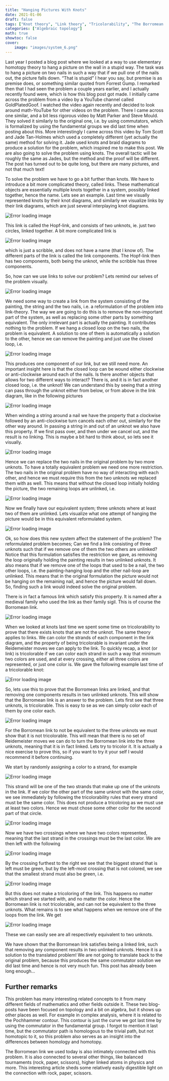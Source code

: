```yaml
---
title: "Hanging Pictures With Knots"
date: 2021-01-06
draft: false
tags: ["Knot theory", "Link theory", "Tricolorability", "The Borromean link"]
categories: ["Algebraic topology"]
math: true
showtoc: false
cover:
    image: "images/system_6.png"
---
```


Last year I posted a blog post where we looked at a way to use elementary homotopy theory to hang a picture on the wall in a stupid way. The task was to hang a picture on two nails in such a way that if we pull one of the nails out, the picture falls down. “That is stupid” I hear you say, but premise is as premise does, or something similar quoted from Forrest Gump. I remarked then that I had seen the problem a couple years earlier, and I actually recently found were, which is how this blog post got made. I initially came across the problem from a video by a YouTube channel called GoldPlatedGoof. I watched the video again recently and decided to look around math-YouTube for other videos on the problem. There I came across one similar, and a bit less rigorous video by Matt Parker and Steve Mould. They solved it similarly to the original one, i.e. by using commutators, which is formalized by using the fundamental groups we did last time when posting about this. More interestingly I came across this video by Tom Scott and Jade Tan-Holmes which used a completely different (yet actually the same) method for solving it. Jade used knots and braid diagrams to produce a solution for the problem, which inspired me to make this post. We are also going to solve the problem using knots. The overall tactic will be roughly the same as Jades, but the method and the proof will be different. The post has turned out to be quite long, but there are many pictures, and not that much text!

To solve the problem we have to go a bit further than knots. We have to introduce a bit more complicated theory, called links. These mathematical objects are essentially multiple knots together in a system, possibly linked together, hence the name. Lets see an example. Last time we visually represented knots by their knot diagrams, and similarly we visualize links by their link diagrams, which are just several interplaying knot diagrams.

![Error loading image](images/hopf_link.png)

This link is called the Hopf-link, and consists of two unknots, ie. just two circles, linked together. A bit more complicated link is

![Error loading image](images/link_2.png)

which is just a scribble, and does not have a name (that I know of). The different parts of the link is called the link components. The Hopf-link then has two components, both being the unknot, while the scribble has three components.

So, how can we use links to solve our problem? Lets remind our selves of the problem visually.

![Error loading image](images/system_1.png)

We need some way to create a link from the system consisting of the painting, the string and the two nails, i.e. a reformulation of the problem into link-theory. The way we are going to do this is to remove the non-important part of the system, as well as replacing some other parts by something equivalent. The only irrelevant part is actually the painting. It contributes nothing to the problem. If we hang a closed loop on the two nails, the problem is equivalent. A solution to one of them is automatically a solution to the other, hence we can remove the painting and just use the closed loop, i.e.

![Error loading image](images/system_2.png)

This produces one component of our link, but we still need more. An important insight here is that the closed loop can be wound either clockwise or anti-clockwise around each of the nails. Is there another objects that allows for two different ways to interact? There is, and it is in fact another closed loop, i.e. the unknot! We can understand this by seeing that a string can pass through the unknot either from below, or from above in the link diagram, like in the following pictures

![Error loading image](images/system_3.png)

When winding a string around a nail we have the property that a clockwise followed by an anti-clockwise turn cancels each other out, similarly for the other way around. In passing a string in and out of an unknot we also have this property. If we first pass over, and then under we cancel out, and the result is no linking. This is maybe a bit hard to think about, so lets see it visually.

![Error loading image](images/system_4.png)

Hence we can replace the two nails in the original problem by two more unknots. To have a totally equivalent problem we need one more restriction. The two nails in the original problem have no way of interacting with each other, and hence we must require this from the two unknots we replaced them with as well. This means that without the closed loop initially holding the picture, the two remaining loops are unlinked, i.e.

![Error loading image](images/system_5.png)

Now we finally have our equivalent system; three unknots where at least two of them are unlinked. Lets visualize what one attempt of hanging the picture would be in this equivalent reformulated system.

![Error loading image](images/system_6.png)

Ok, so how does this new system affect the statement of the problem? The reformulated problem becomes; Can we find a link consisting of three unknots such that if we remove one of them the two others are unlinked? Notice that this formulation satisfies the restriction we gave, as removing the loop originally holding the painting results in two unlinked unknots. It also means that if we remove one of the loops that used to be a nail, the two other loops, i.e. the painting-hanging loop and the other nail-loop are unlinked. This means that in the original formulation the picture would not be hanging on the remaining nail, and hence the picture would fall down. So, finding such a link would indeed solve the original problem.

There is in fact a famous link which satisfy this property. It is named after a medieval family who used the link as their family sigil. This is of course the Borromean link.

![Error loading image](images/Borromean_1.png)

When we looked at knots last time we spent some time on tricolorability to prove that there exists knots that are not the unknot. The same theory applies to links. We can color the strands of each component in the link diagram, and the property of being tricolorable is invariant under the Reidemeister moves we can apply to the link. To quickly recap, a knot (or link) is tricolorable if we can color each strand in such a way that minimum two colors are used, and at every crossing, either all three colors are represented, or just one color is. We gave the following example last time of a tricolorable knot:

![Error loading image](images/granny_tricolor.png)

So, lets use this to prove that the Borromean links are linked, and that removing one components results in two unlinked unknots. This will show that the Borromean link is an answer to the problem. Lets first see that three unknots, is tricolorable. This is easy to se as we can simply color each of them by one color each.

![Error loading image](images/unlink_1.png)

For the Borromean link to not be equivalent to the three unknots we must show that it is not tricolorable. This will mean that there is no set of Reidemeister moves we can do to turn the Borromean link into the three unknots, meaning that it is in fact linked. Lets try to tricolor it. It is actually a nice exercise to prove this, so if you want to try it your self I would recommend it before continuing.

We start by randomly assigning a color to a strand, for example

![Error loading image](images/Borromean_2.png)

This strand will be one of the two strands that make up one of the unknots in the link. If we color the other part of the same unknot with the same color, we see immediately by following the tricolorability rules that every strand must be the same color. This does not produce a tricoloring as we must use at least two colors. Hence we must chose some other color for the second part of that circle.

![Error loading image](images/Borromean_2.5.png)

Now we have two crossings where we have two colors represented, meaning that the last strand in the crossings must be the last color. We are then left with the following

![Error loading image](images/Borromean_3.png)

By the crossing furthest to the right we see that the biggest strand that is left must be green, but by the left-most crossing that is not colored, we see that the smallest strand must also be green, i.e.

![Error loading image](images/Borromean_4.png)

But this does not make a tricoloring of the link. This happens no matter which strand we started with, and no matter the color. Hence the Borromean link is not tricolorable, and can not be equivalent to the three unknots. What remains is to see what happens when we remove one of the loops from the link. We get

![Error loading image](images/Borromean_5.png)

These we can easily see are all respectively equivalent to two unknots.

We have shown that the Borromean link satisfies being a linked link, such that removing any component results in two unlinked unknots. Hence it is a solution to the translated problem! We are not going to translate back to the original problem, because this produces the same commutator solution we did last time and hence is not very much fun. This post has already been long enough…

## Further remarks

This problem has many interesting related concepts to it from many different fields of mathematics and other fields outside it. These two blog-posts have been focused on topology and a bit on algebra, but it shows up other places as well. For example in complex analysis, where it is related to the Pochhammer contour. This contour is just the curve we got last time by using the commutator in the fundamental group. I forgot to mention it last time, but the commutator path is homologous to the trivial path, but not homotopic to it, so this problem also serves as an insight into the differences between homology and homotopy.

The Borromean link we used today is also intimately connected with this problem. It is also connected to several other things, like balanced tournaments (rock, paper, scissors), higher linked atoms in physics and more. This interesting article sheds some relatively easily digestible light on the connection with rock, paper, scissors.